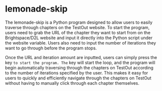 # lemonade-skip
The lemonade-skip is a Python program designed to allow users to easily traverse through chapters on the TestOut website. To start the program, users need to grab the URL of the chapter they want to start from on the Brightspace/D2L website and input it directly into the Python script under the website variable. Users also need to input the number of iterations they want to go through before the program stops.

Once the URL and iteration amount are inputted, users can simply press the key ` to start the program. The ` key will start the loop, and the program will begin automatically traversing through the chapters on TestOut according to the number of iterations specified by the user. This makes it easy for users to quickly and efficiently navigate through the chapters on TestOut without having to manually click through each chapter themselves.

